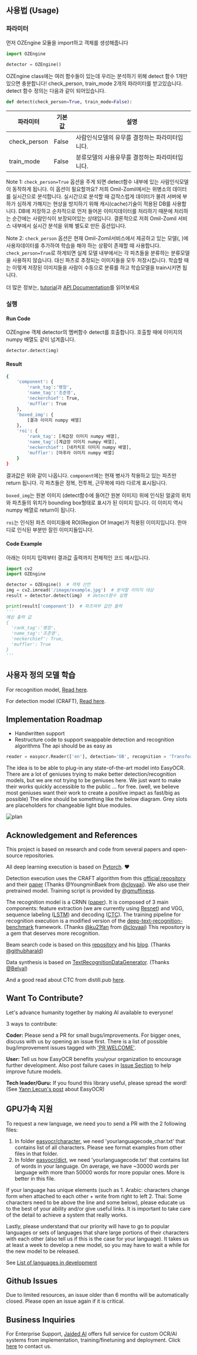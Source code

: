 
## 사용법 (Usage)


### 파라미터

먼저 OZEngine 모듈을 import하고 객체를 생성해줍니다
``` python
import OZEngine

detector = OZEngine()
```

OZEngine class에는 여러 함수들이 있는데 우리는 분석하기 위해 detect 함수 1개만 있으면 충분합니다! 
check_person, train_mode 2개의 파라미터를 받고있습니다. detect 함수 정의는 다음과 같이 되어있습니다.

``` python
def detect(check_person=True, train_mode=False):
```

| 파라미터 | 기본값 | 설명 |
| ------ | ------ | ------ |
| check_person | False | 사람인식모델의 유무를 결정하는 파라미터입니다. |
| train_mode | False | 분류모델의 사용유무를 결정하는 파라미터입니다. |

Note 1: `check_person=True` 옵션을 주게 되면 detect함수 내부에 있는 사람인식모델이 동작하게 됩니다. 이 옵션이 필요할까요? 저희 Omil-Zomil에서는 위병소의 데이터를 실시간으로 분석합니다. 실시간으로 분석할 때 갑작스럽게 데이터가 몰려 서버에 부하가 심하게 가해지는 현상을 방지하기 위해 캐시(cache)기술이 적용된 DB를 사용합니다. DB에 저장하고 순차적으로 먼저 들어온 이미지데이터를 처리하기 때문에 처리하는 순간에는 사람인식이 보장되어있는 상태입니다. 결론적으로 저희 Omil-Zomil 서비스 내부에서 실시간 분석을 위해 별도로 만든 옵션입니다.

Note 2: `check_person` 옵션은 현재 Omil-Zomil서비스에서 제공하고 있는 모델(, )에 사용자데이터를 추가하여 학습을 해야 하는 상황이 존재할 때 사용합니다. `check_person=True`로 하게되면 실제 모델 내부에서는 각 파츠들을 분류하는 분류모델을 사용하지 않습니다. 대신 파츠로 추정되는 이미지들을 모두 저장시킵니다. 학습할 때는 이렇게 저장된 이미지들을 사람이 수동으로 분류를 하고 학습모델을 train시키면 됩니다. 

더 많은 정보는, [tutorial](https://www.jaided.ai/easyocr/tutorial)과 [API Documentation](https://www.jaided.ai/easyocr/documentation)를 읽어보세요

### 실행

#### Run Code
OZEngine 객체 detector의 멤버함수 detect를 호출합니다.
호출할 때에 이미지의 numpy 배열도 같이 넘겨줍니다.
``` python
detector.detect(img)
```

#### Result
``` bash
{
	'component': {
		'rank_tag':'병장',
		'name_tag':'조준영',
		'neckerchief': True,
		'muffler': True
	},
	'boxed_img': {
		[결과 이미지 numpy 배열]
	},
	'roi': {
		'rank_tag': [계급장 이미지 numpy 배열],
		'name_tag':[계급장 이미지 numpy 배열],
		'neckerchief': [네카치프 이미지 numpy 배열],
		'muffler': [마후라 이미지 numpy 배열]
	}
}
```

결과값은 위와 같이 나옵니다. `component`에는 현재 병사가 착용하고 있는 파츠만 return 됩니다. 각 파츠들은 정복, 전투복, 근무복에 따라 다르게 표시됩니다. 

`boxed_img`는 원본 이미지 (detect함수에 들어간 원본 이미지) 위에 인식된 얼굴의 위치와 파츠들의 위치가 bounding box형태로 표시가 된 이미지 입니다. 이 이미지 역시 numpy 배열로 return이 됩니다.

 `roi`는 인식된 파츠 이미지들에 ROI(Region Of Image)가 적용된 이미지입니다. 한마디로 인식된 부분만 잘린 이미지들입니다. 

#### Code Example

아래는 이미지 입력부터 결과값 출력까지 전체적인 코드 예시입니다.

``` python
import cv2
import OZEngine

detector = OZEngine()  # 객체 선언
img = cv2.imread('/image/example.jpg')  # 분석할 이미지 대상
result = detector.detect(img)  # detect함수 실행

print(result['component'])  # 파츠여부 값만 출력
'''
예상 출력 값
{
  'rank_tag':'병장',
  'name_tag':'조준영',
  'neckerchief': True,
  'muffler': True
}
'''
```


## 사용자 정의 모델 학습

For recognition model, [Read here](https://github.com/JaidedAI/EasyOCR/blob/master/custom_model.md).

For detection model (CRAFT), [Read here](https://github.com/JaidedAI/EasyOCR/blob/master/trainer/craft/README.md).

## Implementation Roadmap

- Handwritten support
- Restructure code to support swappable detection and recognition algorithms
The api should be as easy as
``` python
reader = easyocr.Reader(['en'], detection='DB', recognition = 'Transformer')
```
The idea is to be able to plug-in any state-of-the-art model into EasyOCR. There are a lot of geniuses trying to make better detection/recognition models, but we are not trying to be geniuses here. We just want to make their works quickly accessible to the public ... for free. (well, we believe most geniuses want their work to create a positive impact as fast/big as possible) The eline should be something like the below diagram. Grey slots are placeholders for changeable light blue modules.

![plan](examples/easyocr_framework.jpeg)

## Acknowledgement and References

This project is based on research and code from several papers and open-source repositories.

All deep learning execution is based on [Pytorch](https://pytorch.org). :heart:

Detection execution uses the CRAFT algorithm from this [official repository](https://github.com/clovaai/CRAFT-pytorch) and their [paper](https://arxiv.org/abs/1904.01941) (Thanks @YoungminBaek from [@clovaai](https://github.com/clovaai)). We also use their pretrained model. Training script is provided by [@gmuffiness](https://github.com/gmuffiness).

The recognition model is a CRNN ([paper](https://arxiv.org/abs/1507.05717)). It is composed of 3 main components: feature extraction (we are currently using [Resnet](https://arxiv.org/abs/1512.03385)) and VGG, sequence labeling ([LSTM](https://www.bioinf.jku.at/publications/older/2604.pdf)) and decoding ([CTC](https://www.cs.toronto.edu/~graves/icml_2006.pdf)). The training pipeline for recognition execution is a modified version of the [deep-text-recognition-benchmark](https://github.com/clovaai/deep-text-recognition-benchmark) framework. (Thanks [@ku21fan](https://github.com/ku21fan) from [@clovaai](https://github.com/clovaai)) This repository is a gem that deserves more recognition.

Beam search code is based on this [repository](https://github.com/githubharald/CTCDecoder) and his [blog](https://towardsdatascience.com/beam-search-decoding-in-ctc-trained-neural-networks-5a889a3d85a7). (Thanks [@githubharald](https://github.com/githubharald))

Data synthesis is based on [TextRecognitionDataGenerator](https://github.com/Belval/TextRecognitionDataGenerator). (Thanks [@Belval](https://github.com/Belval))

And a good read about CTC from distill.pub [here](https://distill.pub/2017/ctc/).

## Want To Contribute?

Let's advance humanity together by making AI available to everyone!

3 ways to contribute:

**Coder:** Please send a PR for small bugs/improvements. For bigger ones, discuss with us by opening an issue first. There is a list of possible bug/improvement issues tagged with ['PR WELCOME'](https://github.com/JaidedAI/EasyOCR/issues?q=is%3Aissue+is%3Aopen+label%3A%22PR+WELCOME%22).

**User:** Tell us how EasyOCR benefits you/your organization to encourage further development. Also post failure cases in [Issue  Section](https://github.com/JaidedAI/EasyOCR/issues) to help improve future models.

**Tech leader/Guru:** If you found this library useful, please spread the word! (See [Yann Lecun's post](https://www.facebook.com/yann.lecun/posts/10157018122787143) about EasyOCR)

## GPU가속 지원

To request a new language, we need you to send a PR with the 2 following files:

1. In folder [easyocr/character](https://github.com/JaidedAI/EasyOCR/tree/master/easyocr/character),
we need 'yourlanguagecode_char.txt' that contains list of all characters. Please see format examples from other files in that folder.
2. In folder [easyocr/dict](https://github.com/JaidedAI/EasyOCR/tree/master/easyocr/dict),
we need 'yourlanguagecode.txt' that contains list of words in your language.
On average, we have ~30000 words per language with more than 50000 words for more popular ones.
More is better in this file.

If your language has unique elements (such as 1. Arabic: characters change form when attached to each other + write from right to left 2. Thai: Some characters need to be above the line and some below), please educate us to the best of your ability and/or give useful links. It is important to take care of the detail to achieve a system that really works.

Lastly, please understand that our priority will have to go to popular languages or sets of languages that share large portions of their characters with each other (also tell us if this is the case for your language). It takes us at least a week to develop a new model, so you may have to wait a while for the new model to be released.

See [List of languages in development](https://github.com/JaidedAI/EasyOCR/issues/91)

## Github Issues

Due to limited resources, an issue older than 6 months will be automatically closed. Please open an issue again if it is critical.

## Business Inquiries

For Enterprise Support, [Jaided AI](https://www.jaided.ai/) offers full service for custom OCR/AI systems from implementation, training/finetuning and deployment. Click [here](https://www.jaided.ai/contactus?ref=github) to contact us.
